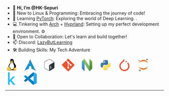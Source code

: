 - 👋 **Hi, I’m @HK-Sepuri**
- 👀 New to Linux & Programming: Embracing the journey of code!
- 🌱 Learning [PyTorch](https://pytorch.org/): Exploring the world of Deep Learning. .
- 💻 Tinkering with [Arch](https://archlinux.org/) + [Hyprland](https://hyprland.org/): Setting up my perfect development environment. ⚙️
- 💞️ Open to Collaboration: Let's learn and build together!
- 📫 Discord: [LazyButLearning](https://discord.gg/lazybutlearning_44405)
- 🛠 Building Skills: My Tech Adventure


<div align="left">
  <img src="https://github.com/devicons/devicon/blob/v2.16.0/icons/linux/linux-original.svg" height="40" alt="linux logo"  />
  <img width="12" />
  <img src="https://github.com/devicons/devicon/blob/v2.16.0/icons/archlinux/archlinux-original.svg" height="40" alt="arch logo"  />
  <img width="12" />
  <img src="https://github.com/devicons/devicon/blob/v2.16.0/icons/bash/bash-original.svg" height="40" alt="bash logo"  />
  <img width="12" />
  <img src="https://github.com/devicons/devicon/blob/v2.16.0/icons/git/git-original.svg" height="40" alt="git logo"  />
  <img width="12" />
  <img src="https://github.com/devicons/devicon/blob/v2.16.0/icons/neovim/neovim-original.svg" height="40" alt="code-oss logo"  />
  <img width="12" />
  <img src="https://github.com/devicons/devicon/blob/v2.16.0/icons/python/python-original.svg" height="40" alt="python logo"  />
  <img width="12" />
  <img src="https://github.com/devicons/devicon/blob/v2.16.0/icons/pytorch/pytorch-original.svg" height="40" alt="pytorch logo"  />
  <img width="12" />
  <img src="https://github.com/devicons/devicon/blob/v2.16.0/icons/jupyter/jupyter-original.svg" height="40" alt="jupyter logo"  />
  <img width="12" />
  <img src="https://github.com/devicons/devicon/blob/v2.16.0/icons/kaggle/kaggle-original.svg" height="40" alt="kaggle logo"  />
  <img width="12" />
  <img src="https://github.com/devicons/devicon/blob/v2.16.0/icons/vscode/vscode-original.svg" height="40" alt="code-oss logo"  />
  <img width="12" />
</div>

***

<!---
HK-Sepuri/HK-Sepuri is a ✨ special ✨ repository because its `README.md` (this file) appears on your GitHub profile.
You can click the Preview link to take a look at your changes.
--->
